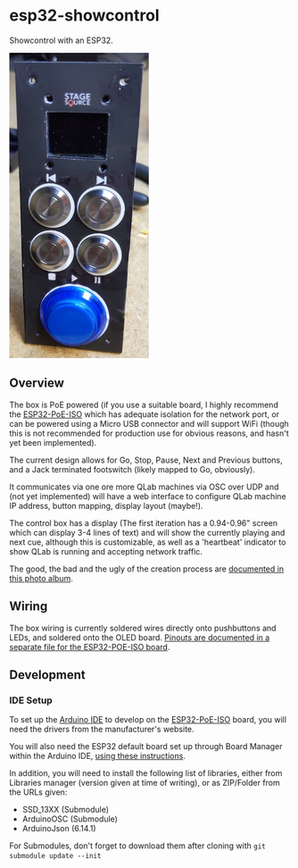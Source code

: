 # esp32-showcontrol
Showcontrol with an ESP32.

<img src="https://github.com/cscashby/esp32-showcontrol/raw/master/case-front.jpg" alt="Control box front"/>

## Overview

The box is PoE powered (if you use a suitable board, I highly recommend the [ESP32-PoE-ISO](https://www.olimex.com/Products/IoT/ESP32/ESP32-POE-ISO/open-source-hardware) which has adequate isolation for the network port, or can be powered using a Micro USB connector and will support WiFi (though this is not recommended for production use for obvious reasons, and hasn't yet been implemented).

The current design allows for Go, Stop, Pause, Next and Previous buttons, and a Jack terminated footswitch (likely mapped to Go, obviously).

It communicates via one ore more QLab machines via OSC over UDP and (not yet implemented) will have a web interface to configure QLab machine IP address, button mapping, display layout (maybe!).

The control box has a display (The first iteration has a 0.94-0.96" screen which can display 3-4 lines of text) and will show the currently playing and next cue, although this is customizable, as well as a 'heartbeat' indicator to show QLab is running and accepting network traffic.

The good, the bad and the ugly of the creation process are [documented in this photo album](https://photos.app.goo.gl/oM8NKtMR5yHytawS9).

## Wiring

The box wiring is currently soldered wires directly onto pushbuttons and LEDs, and soldered onto the OLED board.  [Pinouts are documented in a separate file for the ESP32-POE-ISO board](https://github.com/cscashby/esp32-showcontrol/blob/master/esp32-poe-iso-connections.md).

## Development

### IDE Setup

To set up the [Arduino IDE](https://www.arduino.cc/en/main/software) to develop on the [ESP32-PoE-ISO](https://www.olimex.com/Products/IoT/ESP32/ESP32-POE-ISO/open-source-hardware) board, you will need the drivers from the manufacturer's website.

You will also need the ESP32 default board set up through Board Manager within the Arduino IDE, [using these instructions](https://github.com/espressif/arduino-esp32/blob/master/docs/arduino-ide/boards_manager.md).

In addition, you will need to install the following list of libraries, either from Libraries manager (version given at time of writing), or as ZIP/Folder from the URLs given:

- SSD_13XX (Submodule)
- ArduinoOSC (Submodule)
- ArduinoJson (6.14.1)

For Submodules, don't forget to download them after cloning with `git submodule update --init`
